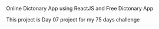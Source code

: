 Online Dictonary App using ReactJS and Free Dictonary App

This project is Day 07 project for my 75 days challenge




